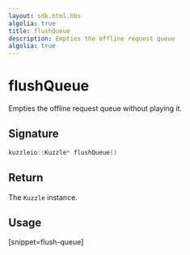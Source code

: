 ```yaml
---
layout: sdk.html.hbs
algolia: true
title: flushQueue
description: Empties the offline request queue
algolia: true
---
```


# flushQueue

Empties the offline request queue without playing it.

## Signature

```cpp
kuzzleio::Kuzzle* flushQueue()
```

## Return

The `Kuzzle` instance.

## Usage

[snippet=flush-queue]
